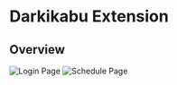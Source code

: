 # Darkikabu Extension

## Overview
![Login Page](https://github.com/davbauer/darkikabu-extension/blob/main/screenshots/front_page.png)
![Schedule Page](https://github.com/davbauer/darkikabu-extension/blob/main/screenshots/schedule.png)
